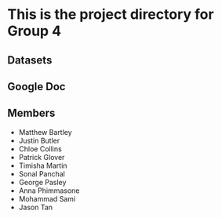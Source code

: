 # This is the project directory for Group 4 

## Datasets

## Google Doc

## Members

- Matthew Bartley
- Justin Butler
- Chloe Collins
- Patrick Glover
- Timisha Martin
- Sonal Panchal
- George Pasley
- Anna Phimmasone
- Mohammad Sami
- Jason Tan



